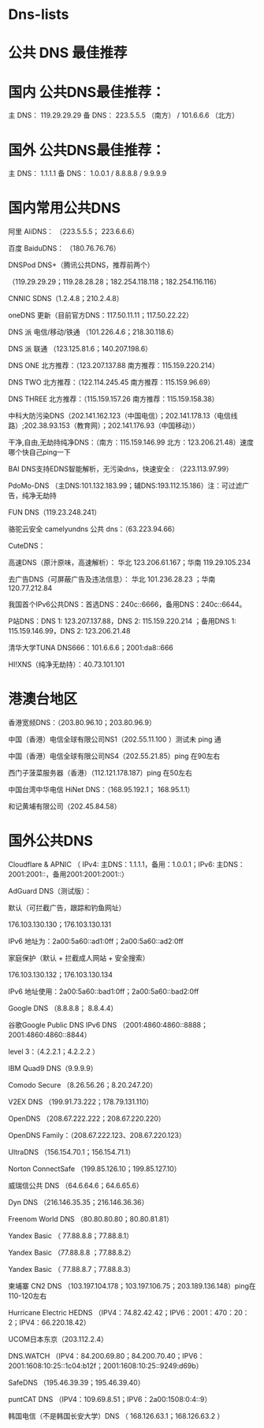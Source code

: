 # Dns-lists
# 公共 DNS 最佳推荐
# 国内 公共DNS最佳推荐：
主 DNS： 119.29.29.29
备 DNS： 223.5.5.5 （南方） / 101.6.6.6 （北方）
# 国外 公共DNS最佳推荐：
主 DNS： 1.1.1.1
备 DNS： 1.0.0.1 / 8.8.8.8 / 9.9.9.9
# 国内常用公共DNS
阿里 AliDNS： （223.5.5.5； 223.6.6.6）

百度 BaiduDNS： （180.76.76.76）

DNSPod DNS+（腾讯公共DNS，推荐前两个）

（119.29.29.29；119.28.28.28；182.254.118.118；182.254.116.116）

CNNIC SDNS（1.2.4.8；210.2.4.8）

oneDNS 更新（目前官方DNS：117.50.11.11；117.50.22.22）

DNS 派 电信/移动/铁通    （101.226.4.6；218.30.118.6）

DNS 派 联通    （123.125.81.6；140.207.198.6）

DNS ONE   北方推荐：（123.207.137.88 南方推荐：115.159.220.214）

DNS TWO   北方推荐：（122.114.245.45 南方推荐：115.159.96.69）

DNS THREE    北方推荐：（115.159.157.26 南方推荐：115.159.158.38）

中科大防污染DNS（202.141.162.123（中国电信）；202.141.178.13（电信线路）;202.38.93.153（教育网）；202.141.176.93（中国移动））

干净,自由,无劫持纯净DNS：（南方：115.159.146.99   北方：123.206.21.48）速度哪个快自己ping一下

BAI DNS支持EDNS智能解析，无污染dns，快速安全 : （223.113.97.99）

PdoMo-DNS （主DNS:101.132.183.99；辅DNS:193.112.15.186）注：可过滤广告，纯净无劫持

FUN DNS（119.23.248.241）

骆驼云安全 camelyundns 公共 dns：（63.223.94.66）

CuteDNS：

高速DNS（原汁原味，高速解析）： 华北 123.206.61.167；华南 119.29.105.234

去广告DNS（可屏蔽广告及违法信息）： 华北 101.236.28.23 ；华南 120.77.212.84

我国首个IPv6公共DNS：首选DNS：240c::6666，备用DNS：240c::6644。

P站DNS：DNS 1: 123.207.137.88，DNS 2: 115.159.220.214 ；备用DNS 1: 115.159.146.99，DNS 2: 123.206.21.48

清华大学TUNA DNS666：101.6.6.6；2001:da8::666

HI!XNS（纯净无劫持）：40.73.101.101
# 港澳台地区
香港宽频DNS：（203.80.96.10；203.80.96.9）

中国（香港）电信全球有限公司NS1（202.55.11.100 ）测试未 ping 通

中国（香港）电信全球有限公司NS4（202.55.21.85）ping 在90左右

西门子菠菜服务器（香港）（112.121.178.187）ping 在50左右

中国台湾中华电信 HiNet DNS：（168.95.192.1；  168.95.1.1）

和记黄埔有限公司（202.45.84.58）
# 国外公共DNS
Cloudflare & APNIC （ IPv4: 主DNS：1.1.1.1，备用：1.0.0.1；IPv6: 主DNS：2001:2001::，备用2001:2001:2001::）

AdGuard DNS（测试版）：

默认（可拦截广告，跟踪和钓鱼网址）

176.103.130.130；176.103.130.131

IPv6 地址为：2a00:5a60::ad1:0ff；2a00:5a60::ad2:0ff

家庭保护（默认 + 拦截成人网站 + 安全搜索）

176.103.130.132；176.103.130.134

IPv6 地址使用：2a00:5a60::bad1:0ff；2a00:5a60::bad2:0ff

Google DNS     （8.8.8.8；    8.8.4.4）

谷歌Google Public DNS IPv6 DNS    （2001:4860:4860::8888； 2001:4860:4860::8844）

level 3：（4.2.2.1；4.2.2.2   ）

IBM Quad9 DNS（9.9.9.9）

Comodo Secure （8.26.56.26；8.20.247.20）

V2EX DNS （199.91.73.222；178.79.131.110）

OpenDNS  （208.67.222.222；208.67.220.220）

OpenDNS Family：（208.67.222.123、208.67.220.123）

UltraDNS   （156.154.70.1；156.154.71.1）

Norton ConnectSafe   （199.85.126.10；199.85.127.10）

威瑞信公共 DNS    （64.6.64.6；64.6.65.6）

Dyn DNS   （216.146.35.35；216.146.36.36）

Freenom World DNS  （80.80.80.80；80.80.81.81）

Yandex Basic  （ 77.88.8.8；77.88.8.1）

Yandex Basic  （77.88.8.8 ；77.88.8.2）

Yandex Basic  （ 77.88.8.7；77.88.8.3）

柬埔寨 CN2 DNS （103.197.104.178；103.197.106.75；203.189.136.148）ping在110-120左右

Hurricane Electric HEDNS （IPV4：74.82.42.42；IPV6：2001：470：20：2；IPV4：66.220.18.42）

UCOM日本东京（203.112.2.4）

DNS.WATCH （IPV4：84.200.69.80；84.200.70.40；IPV6：2001:1608:10:25::1c04:b12f；2001:1608:10:25::9249:d69b）

SafeDNS （195.46.39.39；195.46.39.40）

puntCAT DNS （IPV4：109.69.8.51；IPV6：2a00:1508:0:4::9）

韩国电信（不是韩国长安大学）DNS （ 168.126.63.1；168.126.63.2 ）
